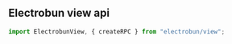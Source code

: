 ## Electrobun view api

```javascript
import ElectrobunView, { createRPC } from "electrobun/view";
```
